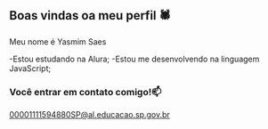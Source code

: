 ## Boas vindas oa meu perfil 🕷️

Meu nome é Yasmim Saes

-Estou estudando na Alura;
-Estou me desenvolvendo na linguagem JavaScript;

### Você entrar em contato comigo!📫

00001111594880SP@al.educacao.sp.gov.br 
